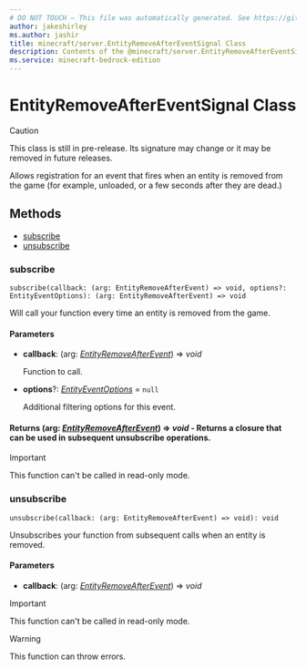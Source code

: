 ```yaml
---
# DO NOT TOUCH — This file was automatically generated. See https://github.com/mojang/minecraftapidocsgenerator to modify descriptions, examples, etc.
author: jakeshirley
ms.author: jashir
title: minecraft/server.EntityRemoveAfterEventSignal Class
description: Contents of the @minecraft/server.EntityRemoveAfterEventSignal class.
ms.service: minecraft-bedrock-edition
---
```

# EntityRemoveAfterEventSignal Class

> [!CAUTION]
> This class is still in pre-release.  Its signature may change or it may be removed in future releases.

Allows registration for an event that fires when an entity is removed from  the game (for example, unloaded, or a few seconds after they are dead.)

## Methods
- [subscribe](#subscribe)
- [unsubscribe](#unsubscribe)

### **subscribe**
`
subscribe(callback: (arg: EntityRemoveAfterEvent) => void, options?: EntityEventOptions): (arg: EntityRemoveAfterEvent) => void
`

Will call your function every time an entity is removed from the game.

#### **Parameters**
- **callback**: (arg: [*EntityRemoveAfterEvent*](EntityRemoveAfterEvent.md)) => *void*
  
  Function to call.
- **options**?: [*EntityEventOptions*](EntityEventOptions.md) = `null`
  
  Additional filtering options for this event.

#### **Returns** (arg: [*EntityRemoveAfterEvent*](EntityRemoveAfterEvent.md)) => *void* - Returns a closure that can be used in subsequent unsubscribe operations.

> [!IMPORTANT]
> This function can't be called in read-only mode.

### **unsubscribe**
`
unsubscribe(callback: (arg: EntityRemoveAfterEvent) => void): void
`

Unsubscribes your function from subsequent calls when an entity is removed.

#### **Parameters**
- **callback**: (arg: [*EntityRemoveAfterEvent*](EntityRemoveAfterEvent.md)) => *void*

> [!IMPORTANT]
> This function can't be called in read-only mode.

> [!WARNING]
> This function can throw errors.
